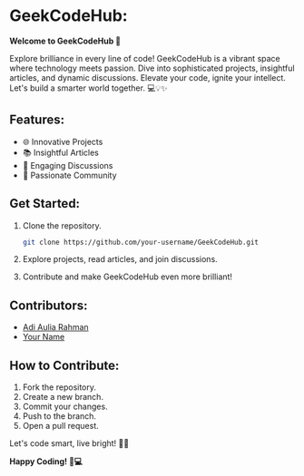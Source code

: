 # GeekCodeHub:
**Welcome to GeekCodeHub 🚀**

Explore brilliance in every line of code! GeekCodeHub is a vibrant space where technology meets passion. Dive into sophisticated projects, insightful articles, and dynamic discussions. Elevate your code, ignite your intellect. Let's build a smarter world together. 💻💡✨

## Features:

- 🌐 Innovative Projects
- 📚 Insightful Articles
- 💬 Engaging Discussions
- 🚀 Passionate Community

## Get Started:

1. Clone the repository.
   ```bash
   git clone https://github.com/your-username/GeekCodeHub.git
   ```

2. Explore projects, read articles, and join discussions.

3. Contribute and make GeekCodeHub even more brilliant!

## Contributors:

- [Adi Aulia Rahman](link_to_profile)
- [Your Name](link_to_profile)

## How to Contribute:

1. Fork the repository.
2. Create a new branch.
3. Commit your changes.
4. Push to the branch.
5. Open a pull request.

Let's code smart, live bright! 🌟✨

**Happy Coding! 🚀💻**
